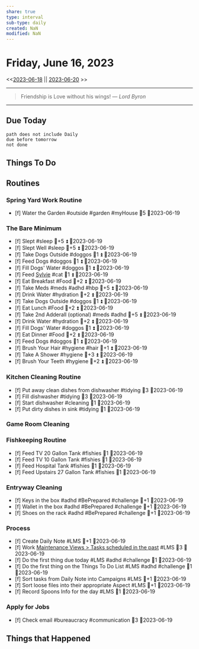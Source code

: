 ```yaml
---
share: true
type: interval
sub-type: daily
created: NaN 
modified: NaN
---
```

# Friday, June 16, 2023
<<[2023-06-18](./2023-06-18.md) || [2023-06-20](2023-06-20.md) >>

---

> Friendship is Love without his wings!
> — <cite>Lord Byron</cite>

---
## Due Today
```tasks
path does not include Daily
due before tomorrow
not done
```

## Things To Do
























































































































## Routines
### Spring Yard Work Routine
- [f] Water the Garden #outside #garden #myHouse 🥄5 📆2023-06-19


### The Bare Minimum
- [f] Slept #sleep 🥄+5 ⏫  📆2023-06-19
- [f] Slept Well #sleep 🥄+5 ⏫  📆2023-06-19
- [f] Take Dogs Outside  #doggos  🥄1 ⏫ 📆2023-06-19
- [f] Feed Dogs #doggos  🥄1 ⏫ 📆2023-06-19
- [f] Fill Dogs' Water #doggos  🥄1 ⏫ 📆2023-06-19
- [f] Feed [Sylvie](./Sylvie.md) #cat 🥄1 ⏫  📆2023-06-19
- [f] Eat Breakfast #Food  🥄+2 ⏫ 📆2023-06-19
- [f] Take Meds  #meds #adhd #hbp 🥄+5 ⏫ 📆2023-06-19
- [f] Drink Water #hydration 🥄+2 ⏫ 📆2023-06-19
- [f] Take Dogs Outside  #doggos 🥄1 ⏫ 📆2023-06-19
- [f] Eat Lunch #Food  🥄+2 ⏫ 📆2023-06-19
- [f] Take 2nd Adderall (optional) #meds #adhd  🥄+5 ⏫ 📆2023-06-19
- [f] Drink Water #hydration   🥄+2 ⏫ 📆2023-06-19
- [f] Fill Dogs' Water #doggos  🥄1 ⏫ 📆2023-06-19
- [f] Eat Dinner #Food  🥄+2 ⏫ 📆2023-06-19
- [f] Feed Dogs #doggos  🥄1 ⏫ 📆2023-06-19
- [f] Brush Your Hair #hygiene #hair 🥄+1 ⏫ 📆2023-06-19
- [f] Take A Shower #hygiene  🥄+3 ⏫ 📆2023-06-19
- [f] Brush Your Teeth #hygiene 🥄+2 ⏫ 📆2023-06-19


### Kitchen Cleaning Routine
- [f] Put away clean dishes from dishwasher #tidying 🥄3 📆2023-06-19
- [f] Fill dishwasher #tidying 🥄3 📆2023-06-19
- [f] Start dishwasher #cleaning 🥄1 📆2023-06-19
- [f] Put dirty dishes in sink #tidying 🥄1 📆2023-06-19


### Game Room Cleaning


### Fishkeeping Routine
- [f] Feed TV 20 Gallon Tank #fishies 🥄1 📆2023-06-19
- [f] Feed TV 10 Gallon Tank #fishies 🥄1 📆2023-06-19
- [f] Feed Hospital Tank #fishies 🥄1 📆2023-06-19
- [f] Feed Upstairs 27 Gallon Tank #fishies 🥄1 📆2023-06-19


### Entryway Cleaning
- [f] Keys in the box #adhd #BePrepared #challenge 🥄+1 📆2023-06-19
- [f] Wallet in the box #adhd #BePrepared #challenge 🥄+1 📆2023-06-19
- [f] Shoes on the rack #adhd #BePrepared #challenge 🥄+1 📆2023-06-19


### Process
- [f] Create Daily Note #LMS 🥄+1   📆2023-06-19
- [f] Work [Maintenance Views > Tasks scheduled in the past](./Maintenance%20Views.md#Tasks%20scheduled%20in%20the%20past) #LMS  🥄3 📆2023-06-19
- [f] Do the first thing due today #LMS #adhd #challenge 🥄1 📆2023-06-19
- [f] Do the first thing on the Things To Do List #LMS #adhd #challenge 🥄1 📆2023-06-19
- [f] Sort tasks from Daily Note into Campaigns #LMS 🥄+1   📆2023-06-19
- [f] Sort loose files into their appropriate Aspect  #LMS 🥄+1   📆2023-06-19
- [f] Record Spoons Info for the day #LMS 🥄1 📆2023-06-19


### Apply for Jobs
- [f] Check email #bureaucracy #communication 🥄3 📆2023-06-19




## Things that Happened
